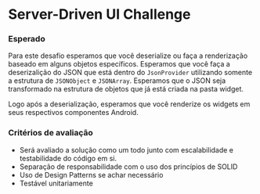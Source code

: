 # Server-Driven UI Challenge

### Esperado
Para este desafio esperamos que você deserialize ou faça a renderização baseado em alguns objetos específicos. 
Esperamos que você faça a deserizalição do JSON que está dentro do `JsonProvider` utilizando somente a estrutura de `JSONObject` e `JSONArray`.
Esperamos que o JSON seja transformado na estrutura de objetos que já está criada na pasta widget.

Logo após a deserialização, esperamos que você renderize os widgets em seus respectivos componentes Android.

### Critérios de avaliação
- Será avaliado a solução como um todo junto com escalabilidade e testabilidade do código em si.
- Separação de responsabilidade com o uso dos princípios de SOLID
- Uso de Design Patterns se achar necessário
- Testável unitariamente
